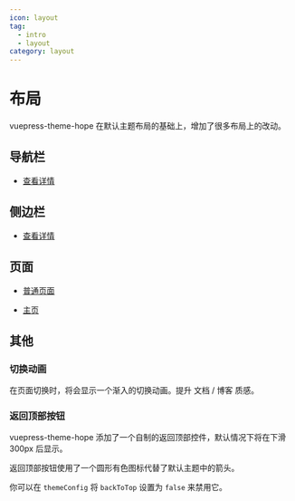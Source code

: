 ```yaml
---
icon: layout
tag: 
  - intro
  - layout
category: layout
---
```


# 布局

vuepress-theme-hope 在默认主题布局的基础上，增加了很多布局上的改动。

## 导航栏

- [查看详情](navbar.md)

## 侧边栏

- [查看详情](sidebar.md)

## 页面

- [普通页面](page.md)

- [主页](hope.md)

## 其他

### 切换动画

在页面切换时，将会显示一个渐入的切换动画。提升 文档 / 博客 质感。

### 返回顶部按钮

vuepress-theme-hope 添加了一个自制的返回顶部控件，默认情况下将在下滑 300px 后显示。

返回顶部按钮使用了一个圆形有色图标代替了默认主题中的箭头。

你可以在 `themeConfig` 将 `backToTop` 设置为 `false` 来禁用它。
